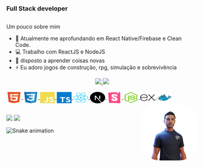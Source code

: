 ### Full Stack developer

##

Um pouco sobre mim
- 🔭 Atualmente me aprofundando em React Native/Firebase e Clean Code.
- 💻 Trabalho com ReactJS e NodeJS
- 👯 disposto a aprender coisas novas
- ⚡ Eu adoro jogos de construção, rpg, simulação e sobrevivência

<div align="center">
  <a href="github.com/wellhenrique">
  <img height="180em" src="https://github-readme-stats.vercel.app/api?username=wellhenrique&show_icons=true&theme=gruvbox&include_all_commits=true&count_private=true"/>
  <img height="180em" src="https://github-readme-stats.vercel.app/api/top-langs/?username=wellhenrique&layout=compact&langs_count=7&theme=gruvbox"/>
</div>
  <div style="display: inline_block"><br>
  <img align="center" alt="Well-HTML" height="30" width="40" src="https://raw.githubusercontent.com/devicons/devicon/master/icons/html5/html5-original.svg">
  <img align="center" alt="Well-CSS" height="30" width="40" src="https://raw.githubusercontent.com/devicons/devicon/master/icons/css3/css3-original.svg">
  <img align="center" alt="Well-Js" height="30" width="40" src="https://raw.githubusercontent.com/devicons/devicon/master/icons/javascript/javascript-plain.svg">
  <img align="center" alt="Well-Ts" height="30" width="40" src="https://raw.githubusercontent.com/devicons/devicon/master/icons/typescript/typescript-plain.svg">
  <img align="center" alt="Well-React" height="30" width="40" src="https://raw.githubusercontent.com/devicons/devicon/master/icons/react/react-original.svg">
      <img align="center" alt="Well-React" height="30" width="40" src="https://raw.githubusercontent.com/devicons/devicon/master/icons/nextjs/nextjs-original.svg">
          <img align="center" alt="Well-React" height="30" width="40" src="https://raw.githubusercontent.com/devicons/devicon/master/icons/storybook/storybook-original.svg">
  <img align="center" alt="Well-CSS" height="30" width="40" src="https://raw.githubusercontent.com/devicons/devicon/master/icons/nodejs/nodejs-original.svg">
    <img align="center" alt="Well-CSS" height="30" width="40" src="https://raw.githubusercontent.com/devicons/devicon/master/icons/express/express-original.svg">
      <img align="center" alt="Well-CSS" height="30" width="40" src="https://raw.githubusercontent.com/devicons/devicon/master/icons/docker/docker-original.svg">
    <img align="right" alt="well-pic" height="150" style="border-radius:50px;" src="https://github.com/wellhenrique/wellhenrique/blob/main/meAvatar.png">
</div>
  
##
 
<div> 
  <a href="https://www.instagram.com/weellh_enrique/" target="_blank"><img src="https://img.shields.io/badge/-Instagram-%23E4405F?style=for-the-badge&logo=instagram&logoColor=white" target="_blank"></a>
  <a href="https://www.linkedin.com/in/wellissonhenriques21/" target="_blank"><img src="https://img.shields.io/badge/-LinkedIn-%230077B5?style=for-the-badge&logo=linkedin&logoColor=white" target="_blank"></a> 
 
  ![Snake animation](https://github.com/wellhenrique/wellhenrique/blob/output/github-contribution-grid-snake.svg)
 
</div>
